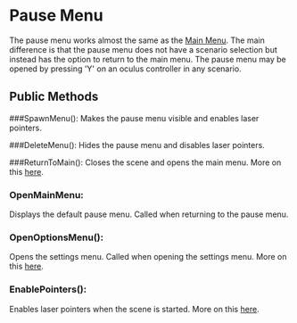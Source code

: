 # Pause Menu

The pause menu works almost the same as the [Main Menu](/valvevr/ui/main-menu). The main difference is that the pause menu does not have a scenario selection but instead has the option to return to the main menu. The pause menu may be opened by pressing 'Y' on an oculus controller in any scenario.

## Public Methods
###SpawnMenu():
Makes the pause menu visible and enables laser pointers.

###DeleteMenu():
Hides the pause menu and disables laser pointers.

###ReturnToMain():
Closes the scene and opens the main menu. More on this [here](/valvevr/ui/main-menu).

### OpenMainMenu:
Displays the default pause menu. Called when returning to the pause menu.

### OpenOptionsMenu():
Opens the settings menu. Called when opening the settings menu. More on this [here](/valvevr/ui/settings).

### EnablePointers():
Enables laser pointers when the scene is started. More on this [here](/valvevr/ui/laser-pointers).

